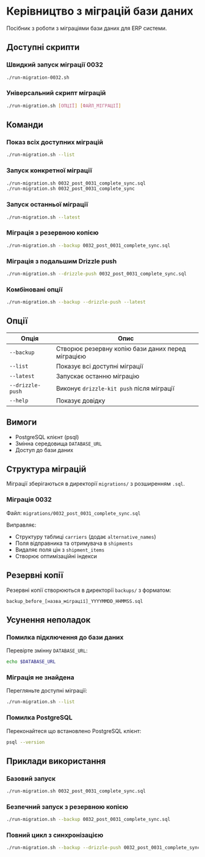 # Керівництво з міграцій бази даних

Посібник з роботи з міграціями бази даних для ERP системи.

## Доступні скрипти

### Швидкий запуск міграції 0032
```bash
./run-migration-0032.sh
```

### Універсальний скрипт міграцій
```bash
./run-migration.sh [ОПЦІЇ] [ФАЙЛ_МІГРАЦІЇ]
```

## Команди

### Показ всіх доступних міграцій
```bash
./run-migration.sh --list
```

### Запуск конкретної міграції
```bash
./run-migration.sh 0032_post_0031_complete_sync.sql
./run-migration.sh 0032_post_0031_complete_sync
```

### Запуск останньої міграції
```bash
./run-migration.sh --latest
```

### Міграція з резервною копією
```bash
./run-migration.sh --backup 0032_post_0031_complete_sync.sql
```

### Міграція з подальшим Drizzle push
```bash
./run-migration.sh --drizzle-push 0032_post_0031_complete_sync.sql
```

### Комбіновані опції
```bash
./run-migration.sh --backup --drizzle-push --latest
```

## Опції

| Опція | Опис |
|-------|------|
| `--backup` | Створює резервну копію бази даних перед міграцією |
| `--list` | Показує всі доступні міграції |
| `--latest` | Запускає останню міграцію |
| `--drizzle-push` | Виконує `drizzle-kit push` після міграції |
| `--help` | Показує довідку |

## Вимоги

- PostgreSQL клієнт (psql)
- Змінна середовища `DATABASE_URL`
- Доступ до бази даних

## Структура міграцій

Міграції зберігаються в директорії `migrations/` з розширенням `.sql`.

### Міграція 0032
Файл: `migrations/0032_post_0031_complete_sync.sql`

Виправляє:
- Структуру таблиці `carriers` (додає `alternative_names`)
- Поля відправника та отримувача в `shipments`
- Видаляє поля цін з `shipment_items`
- Створює оптимізаційні індекси

## Резервні копії

Резервні копії створюються в директорії `backups/` з форматом:
```
backup_before_[назва_міграції]_YYYYMMDD_HHMMSS.sql
```

## Усунення неполадок

### Помилка підключення до бази даних
Перевірте змінну `DATABASE_URL`:
```bash
echo $DATABASE_URL
```

### Міграція не знайдена
Перегляньте доступні міграції:
```bash
./run-migration.sh --list
```

### Помилка PostgreSQL
Переконайтеся що встановлено PostgreSQL клієнт:
```bash
psql --version
```

## Приклади використання

### Базовий запуск
```bash
./run-migration.sh 0032_post_0031_complete_sync.sql
```

### Безпечний запуск з резервною копією
```bash
./run-migration.sh --backup 0032_post_0031_complete_sync.sql
```

### Повний цикл з синхронізацією
```bash
./run-migration.sh --backup --drizzle-push 0032_post_0031_complete_sync.sql
```